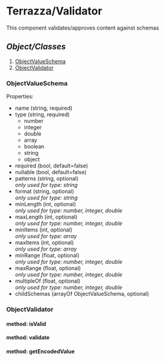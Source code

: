 # Terrazza/Validator
This component validates/approves content against schemas

## _Object/Classes_

1. [ObjectValueSchema](#object-schema)
2. [ObjectValidator](#object-validator)

<a id="object-schema" name="object-schema"></a>
<a id="user-content-object-schema" name="user-content-object-schema"></a>
### ObjectValueSchema
Properties:
- name (string, required)
- type (string, required)
  - number
  - integer
  - double
  - array
  - boolean
  - string
  - object
- required (bool, default=false)
- nullable (bool, default=false)
- patterns (string, optional)
<br>_only used for type: string_
- format (string, optional)
<br>_only used for type: string_
- minLength (int, optional)
<br>_only used for type: number, integer, double_ 
- maxLength (int, optional)
  <br>_only used for type: number, integer, double_
- minItems (int, optional)
<br>_only used for type: array_
- maxItems (int, optional)
<br>_only used for type: array_
- minRange (float, optional)
<br>_only used for type: number, integer, double_
- maxRange (float, optional)
<br>_only used for type: number, integer, double_
- multipleOf (float, optional)
<br>_only used for type: number, integer, double_
- childSchemas (arrayOf ObjectValueSchema, optional)

<a id="object-validator" name="object-validator"></a>
<a id="user-content-object-validator" name="user-content-validator"></a>
### ObjectValidator
#### method: isValid
#### method: validate
#### method: getEncodedValue